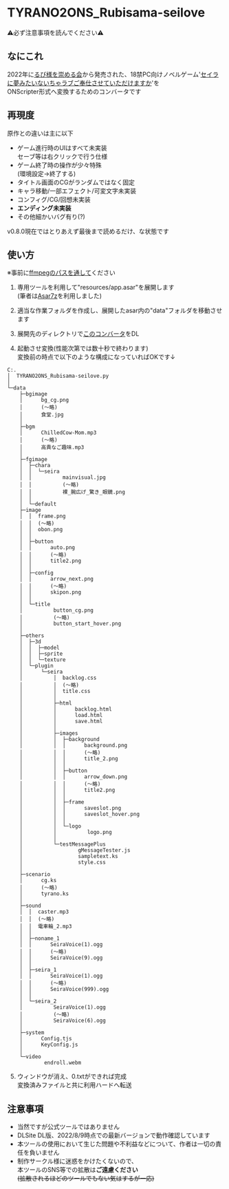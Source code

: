 # TYRANO2ONS_Rubisama-seilove
⚠必ず注意事項を読んでください⚠
## なにこれ
  2022年に[るび様を崇める会](https://rubisama.com/)から発売された、18禁PC向けノベルゲーム'[セイラに夢みたいないちゃラブご奉仕させていただけますか](https://rubisama.com/seira/)'を<br>
  ONScripter形式へ変換するためのコンバータです<br>

## 再現度
原作との違いは主に以下
 - ゲーム進行時のUIはすべて未実装<br>
   セーブ等は右クリックで行う仕様
 - ゲーム終了時の操作が少々特殊<br>
   (環境設定→終了する)
 - タイトル画面のCGがランダムではなく固定
 - キャラ移動/一部エフェクト/可変文字未実装
 - コンフィグ/CG/回想未実装
 - **エンディング未実装**
 - その他細かいバグ有り(?)

v0.8.0現在ではとりあえず最後まで読めるだけ、な状態です

## 使い方
※事前に[ffmpegのパスを通して](https://www.google.com/search?q=ffmpeg+%E3%83%91%E3%82%B9+%E9%80%9A%E3%81%99+windows)ください

 1. 専用ツールを利用して"resources/app.asar"を展開します<br>
    (筆者は[Asar7z](https://www.google.com/search?q=Asar7z)を利用しました)

 2. 適当な作業フォルダを作成し、展開したasar内の"data"フォルダを移動させます

 3. 展開先のディレクトリで[このコンバータ](https://github.com/Prince-of-sea/TYRANO2ONS_Rubisama-seilove/releases/latest)をDL<br>

 4. 起動させ変換(性能次第では数十秒で終わります)<br>
    変換前の時点で以下のような構成になっていればOKです↓<br>
```
C:.
│  TYRANO2ONS_Rubisama-seilove.py
│  
└─data
    ├─bgimage
    │      bg_cg.png
    │      (～略)
    │      食堂.jpg
    │      
    ├─bgm
    │      ChilledCow-Mom.mp3
    │      (～略)
    │      高貴なご趣味.mp3
    │      
    ├─fgimage
    │  ├─chara
    │  │  └─seira
    │  │          mainvisual.jpg
    │  │          (～略)
    │  │          裸_腕広げ_驚き_眼鏡.png
    │  │          
    │  └─default
    ├─image
    │  │  frame.png
    │  │  (～略)
    │  │  obon.png
    │  │  
    │  ├─button
    │  │      auto.png
    │  │      (～略)
    │  │      title2.png
    │  │      
    │  ├─config
    │  │      arrow_next.png
    │  │      (～略)
    │  │      skipon.png
    │  │      
    │  └─title
    │          button_cg.png
    │          (～略)
    │          button_start_hover.png
    │          
    ├─others
    │  ├─3d
    │  │  ├─model
    │  │  ├─sprite
    │  │  └─texture
    │  └─plugin
    │      └─seira
    │          │  backlog.css
    │          │  (～略)
    │          │  title.css
    │          │  
    │          ├─html
    │          │      backlog.html
    │          │      load.html
    │          │      save.html
    │          │      
    │          ├─images
    │          │  ├─background
    │          │  │      background.png
    │          │  │      (～略)
    │          │  │      title_2.png
    │          │  │      
    │          │  ├─button
    │          │  │      arrow_down.png
    │          │  │      (～略)
    │          │  │      title2.png
    │          │  │      
    │          │  ├─frame
    │          │  │      saveslot.png
    │          │  │      saveslot_hover.png
    │          │  │      
    │          │  └─logo
    │          │          logo.png
    │          │          
    │          └─testMessagePlus
    │                  gMessageTester.js
    │                  sampletext.ks
    │                  style.css
    │                  
    ├─scenario
    │      cg.ks
    │      (～略)
    │      tyrano.ks
    │      
    ├─sound
    │  │  caster.mp3
    │  │  (～略)
    │  │  電車輪_2.mp3
    │  │  
    │  ├─noname_1
    │  │      SeiraVoice(1).ogg
    │  │      (～略)
    │  │      SeiraVoice(9).ogg
    │  │      
    │  ├─seira_1
    │  │      SeiraVoice(1).ogg
    │  │      (～略)
    │  │      SeiraVoice(999).ogg
    │  │      
    │  └─seira_2
    │          SeiraVoice(1).ogg
    │          (～略)
    │          SeiraVoice(6).ogg
    │          
    ├─system
    │      Config.tjs
    │      KeyConfig.js
    │      
    └─video
            endroll.webm
```

 5. ウィンドウが消え、0.txtができれば完成<br>
    変換済みファイルと共に利用ハードへ転送


## 注意事項
 - 当然ですが公式ツールではありません
 - DLSite DL版、2022/8/9時点での最新バージョンで動作確認しています
 - 本ツールの使用において生じた問題や不利益などについて、作者は一切の責任を負いません
 - 制作サークル様に迷惑をかけたくないので、<br>
   本ツールのSNS等での拡散は**ご遠慮ください**<br>
   ~~(拡散されるほどのツールでもない気はするが一応)~~<br>


